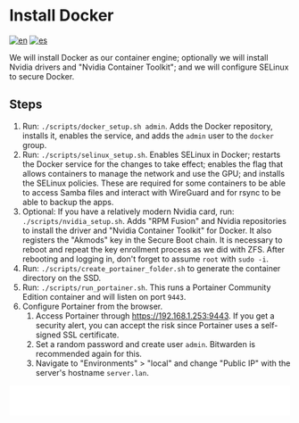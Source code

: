 # Install Docker

[![en](https://img.shields.io/badge/lang-en-blue.svg)](Install%20docker.md)
[![es](https://img.shields.io/badge/lang-es-blue.svg)](Install%20docker.es.md)

We will install Docker as our container engine; optionally we will install Nvidia drivers and "Nvidia Container Toolkit"; and we will configure SELinux to secure Docker.

## Steps

1. Run: `./scripts/docker_setup.sh admin`. Adds the Docker repository, installs it, enables the service, and adds the `admin` user to the `docker` group.
2. Run: `./scripts/selinux_setup.sh`. Enables SELinux in Docker; restarts the Docker service for the changes to take effect; enables the flag that allows containers to manage the network and use the GPU; and installs the SELinux policies. These are required for some containers to be able to access Samba files and interact with WireGuard and for rsync to be able to backup the apps.
3. Optional: If you have a relatively modern Nvidia card, run: `./scripts/nvidia_setup.sh`. Adds "RPM Fusion" and Nvidia repositories to install the driver and "Nvidia Container Toolkit" for Docker. It also registers the "Akmods" key in the Secure Boot chain. It is necessary to reboot and repeat the key enrollment process as we did with ZFS. After rebooting and logging in, don't forget to assume `root` with `sudo -i`.
4. Run: `./scripts/create_portainer_folder.sh` to generate the container directory on the SSD.
5. Run: `./scripts/run_portainer.sh`. This runs a Portainer Community Edition container and will listen on port `9443`.
6. Configure Portainer from the browser.
    1. Access Portainer through https://192.168.1.253:9443. If you get a security alert, you can accept the risk since Portainer uses a self-signed SSL certificate.
    2. Set a random password and create user `admin`. Bitwarden is recommended again for this.
    3. Navigate to "Environments" > "local" and change "Public IP" with the server's hostname `server.lan`.

[<img width="33.3%" src="buttons/prev-Configure shares.svg" alt="Configure shares">](Configure%20shares.md)[<img width="33.3%" src="buttons/jump-Index.svg" alt="Index">](README.md)[<img width="33.3%" src="buttons/next-Create shared networks stack.svg" alt="Create shared networks stack">](Create%20shared%20networks%20stack.md)
